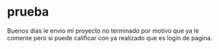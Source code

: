 # prueba
Buenos dias le envio mi proyecto no terminado por motivo que ya le comente pero si puede calificar con ya realizado 
que es login de pagina.
